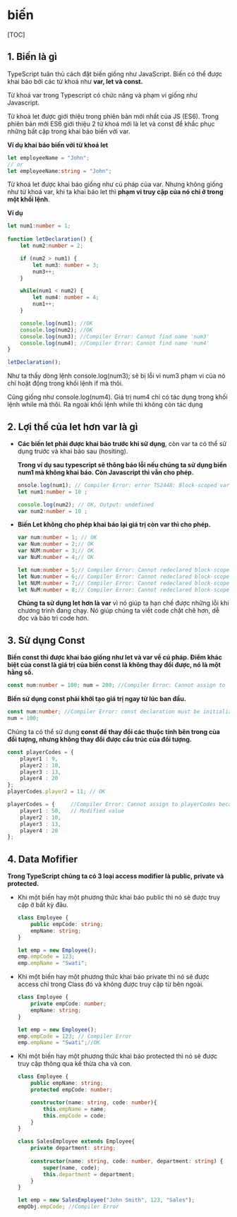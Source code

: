 # biến

[TOC]

## 1. Biến là gì 

TypeScript tuân thủ cách đặt biến giống như JavaScript. Biến có thể được khai báo bởi các từ khoá như **var, let và const.**

Từ khoá var trong Typescript có chức năng và phạm vi giống như Javascript.

Từ khoá let được giới thiệu trong phiên bản mới nhất của JS (ES6). Trong phiên bản mới ES6 giới thiệu 2 từ khoá mới là let và const để khắc phục những bất cập trong khai báo biến với var.

**Ví dụ khai báo biến với từ khoá let**

```typescript
let employeeName = "John";
// or 
let employeeName:string = "John";
```

Từ khoá let được khai báo giống như cú pháp của var. Nhưng không giống như từ khoá var, khi ta khai báo let thì **phạm vi truy cập của nó chỉ ở trong một khối lệnh**.

**Ví dụ**

```typescript
let num1:number = 1; 
    
function letDeclaration() { 
    let num2:number = 2; 

    if (num2 > num1) { 
        let num3: number = 3;
        num3++; 
    } 

    while(num1 < num2) { 
        let num4: number = 4;
        num1++;
    }

    console.log(num1); //OK
    console.log(num2); //OK 
    console.log(num3); //Compiler Error: Cannot find name 'num3'
    console.log(num4); //Compiler Error: Cannot find name 'num4'
}

letDeclaration();
```

Như ta thấy dòng lệnh console.log(num3); sẽ bị lỗi vì num3 phạm vi của nó chỉ hoặt động trong khối lệnh if mà thôi.

Cũng giống như console.log(num4). Giá trị num4 chỉ có tác dụng trong khối lệnh while mà thôi. Ra ngoài khối lệnh while thì không còn tác dụng

## 2. Lợi thế của let hơn var là gì 

- **Các biến let phải được khai báo trước khi sử dụng**, còn var ta có thể sử dụng trước và khai báo sau (hositing).

  **Trong ví dụ sau typescript sẽ thông báo lỗi nếu chúng ta sử dụng biến num1 mà không khai báo. Còn Javascript thì vẫn cho phép.**

  ```typescript
  onsole.log(num1); // Compiler Error: error TS2448: Block-scoped variable 'num' used before its declaration
  let num1:number = 10 ;
  
  console.log(num2); // OK, Output: undefined 
  var num2:number = 10 ;
  ```

- **Biến Let không cho phép khai báo lại giá trị còn var thì cho phép.**

  ```typescript
  var num:number = 1; // OK
  var Num:number = 2;// OK
  var NUM:number = 3;// OK
  var NuM:number = 4;// OK
  
  let num:number = 5;// Compiler Error: Cannot redeclared block-scoped variable 'num'
  let Num:number = 6;// Compiler Error: Cannot redeclared block-scoped variable 'Num'
  let NUM:number = 7;// Compiler Error: Cannot redeclared block-scoped variable 'NUM'
  let NuM:number = 8;// Compiler Error: Cannot redeclared block-scoped variable 'NuM'
  ```

  **Chúng ta sử dụng let hơn là var** vì nó giúp ta hạn chế được những lỗi khi chương trình đang chạy. Nó giúp chúng ta viết code chặt chẽ hơn, dễ đọc và bảo trì code hơn.

## 3. Sử dụng Const 

**Biến const thì được khai báo giống như let và var về cú pháp. Điểm khác biệt của const là giá trị của biến const là không thay đổi được, nó là một hằng số.**

```typescript
const num:number = 100; num = 200; //Compiler Error: Cannot assign to 'num' because it is a constant or read-only property 
```

**Biến sử dụng const phải khởi tạo giá trị ngay từ lúc ban đầu.**

```typescript
const num:number; //Compiler Error: const declaration must be initialized
num = 100;
```

Chúng ta có thể sử dụng **const để thay đổi các thuộc tính bên trong của đối tượng, nhưng không thay đổi được cấu trúc của đổi tượng.**

```typescript
const playerCodes = { 
    player1 : 9, 
    player2 : 10, 
    player3 : 13, 
    player4 : 20
}; 
playerCodes.player2 = 11; // OK

playerCodes = {     //Compiler Error: Cannot assign to playerCodes because it is a constant or read-only
    player1 : 50,   // Modified value
    player2 : 10, 
    player3 : 13, 
    player4 : 20
}; 
```

## 4. Data Mofifier

**Trong TypeScript chúng ta có 3 loại access modifier là public, private và protected.**

- Khi một biến hay một phương thức khai báo public thì nó sẽ được truy cập ở bất kỳ đâu.

  ```typescript
  class Employee {
      public empCode: string;
      empName: string;
  }
  
  let emp = new Employee();
  emp.empCode = 123;
  emp.empName = "Swati";
  ```

- Khi một biến hay một phương thức khai báo private thì nó sẽ được access chỉ trong Class đó và không được truy cập từ bên ngoài.

  ```typescript
  class Employee {
      private empCode: number;
      empName: string;
  }
  
  let emp = new Employee();
  emp.empCode = 123; // Compiler Error
  emp.empName = "Swati";//OK
  ```

- Khi một biến hay một phương thức khai báo protected thì nó sẽ được truy cập thông qua kế thừa cha và con.

  ```typescript
  class Employee {
      public empName: string;
      protected empCode: number;
  
      constructor(name: string, code: number){
          this.empName = name;
          this.empCode = code;
      }
  }
  
  class SalesEmployee extends Employee{
      private department: string;
      
      constructor(name: string, code: number, department: string) {
          super(name, code);
          this.department = department;
      }
  }
  
  let emp = new SalesEmployee("John Smith", 123, "Sales");
  empObj.empCode; //Compiler Error
  ```

  